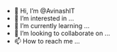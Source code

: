 - 👋 Hi, I’m @AvinashIT
- 👀 I’m interested in ...
- 🌱 I’m currently learning ...
- 💞️ I’m looking to collaborate on ...
- 📫 How to reach me ...

<!---
AvinashIT/AvinashIT is a ✨ special ✨ repository because its `README.md` (this file) appears on your GitHub profile.
You can click the Preview link to take a look at your changes.
--->
